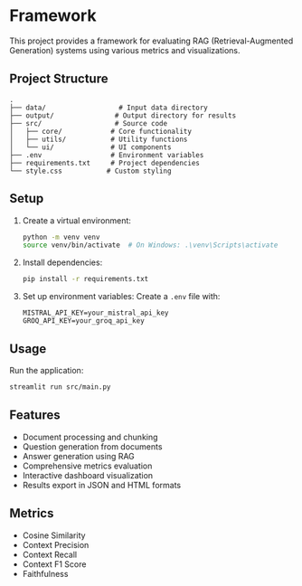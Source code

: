 # Framework

This project provides a framework for evaluating RAG (Retrieval-Augmented Generation) systems using various metrics and visualizations.

## Project Structure

```
.
├── data/                  # Input data directory
├── output/               # Output directory for results
├── src/                  # Source code
│   ├── core/            # Core functionality
│   ├── utils/           # Utility functions
│   └── ui/              # UI components
├── .env                 # Environment variables
├── requirements.txt     # Project dependencies
└── style.css           # Custom styling
```

## Setup

1. Create a virtual environment:
   ```bash
   python -m venv venv
   source venv/bin/activate  # On Windows: .\venv\Scripts\activate
   ```

2. Install dependencies:
   ```bash
   pip install -r requirements.txt
   ```

3. Set up environment variables:
   Create a `.env` file with:
   ```
   MISTRAL_API_KEY=your_mistral_api_key
   GROQ_API_KEY=your_groq_api_key
   ```

## Usage

Run the application:
```bash
streamlit run src/main.py
```

## Features

- Document processing and chunking
- Question generation from documents
- Answer generation using RAG
- Comprehensive metrics evaluation
- Interactive dashboard visualization
- Results export in JSON and HTML formats

## Metrics

- Cosine Similarity
- Context Precision
- Context Recall
- Context F1 Score
- Faithfulness
